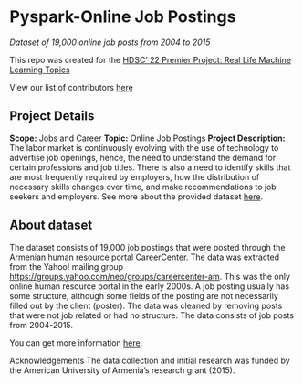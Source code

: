 # Pyspark-Online Job Postings
*Dataset of 19,000 online job posts from 2004 to 2015*

This repo was created for the [HDSC’ 22 Premier Project: Real Life Machine Learning Topics](https://api.hamoye.com/sendysender/l/bfNd3ossWVAES87vCpnwgg/SmoYFUIj7pYjjoK0FVC7VQ/8eHaog4Z3g2q763V7ojAMh892Q)

View our list of contributors [here]()

## Project Details

**Scope:** Jobs and Career
**Topic:** Online Job Postings
**Project Description:** The labor market is continuously evolving with the use of technology to advertise job openings, hence, the need to understand the demand for certain professions and job titles. There is also a need to identify skills that are most frequently required by employers, how the distribution of necessary skills changes over time, and make recommendations to job seekers and employers. See more about the provided dataset [here](https://www.kaggle.com/datasets/madhab/jobposts).


## About dataset
The dataset consists of 19,000 job postings that were posted through the Armenian human resource portal CareerCenter. The data was extracted from the Yahoo! mailing group https://groups.yahoo.com/neo/groups/careercenter-am. This was the only online human resource portal in the early 2000s. A job posting usually has some structure, although some fields of the posting are not necessarily filled out by the client (poster). The data was cleaned by removing posts that were not job related or had no structure. The data consists of job posts from 2004-2015.

You can get more information [here](https://www.kaggle.com/datasets/madhab/jobposts).

Acknowledgements
The data collection and initial research was funded by the American University of Armenia’s research grant (2015).

